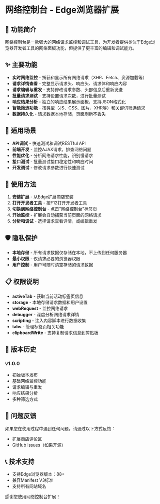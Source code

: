 # 网络控制台 - Edge浏览器扩展

## 📡 功能简介

网络控制台是一款强大的网络请求监控和调试工具，为开发者提供类似于Edge浏览器开发者工具的网络面板功能，但提供了更丰富的编辑和调试能力。

## ✨ 主要功能

- **实时网络监控** - 捕获和显示所有网络请求（XHR、Fetch、资源加载等）
- **请求详情查看** - 完整显示请求头、响应头、请求体和响应内容
- **请求编辑与重发** - 支持修改请求参数、头部信息后重新发送
- **批量请求测试** - 支持设置请求次数，进行批量测试
- **响应结果分析** - 独立的响应结果展示面板，支持JSON格式化
- **智能筛选功能** - 按类型（JS、CSS、图片、XHR等）和关键词筛选请求
- **数据持久化** - 请求数据本地存储，页面刷新不丢失

## 🎯 适用场景

- **API调试** - 快速测试和调试RESTful API
- **前端开发** - 监控AJAX请求，排查网络问题
- **性能优化** - 分析网络请求性能，识别慢请求
- **接口测试** - 批量测试接口稳定性和响应时间
- **开发调试** - 修改请求参数进行快速测试

## 🔧 使用方法

1. **安装扩展** - 从Edge扩展商店安装
2. **打开开发者工具** - 按F12打开开发者工具
3. **切换到网络控制台** - 点击"网络控制台"标签页
4. **开始监控** - 扩展会自动捕获当前页面的网络请求
5. **分析和调试** - 选择请求查看详情，或编辑重发

## 🛡️ 隐私保护

- **本地存储** - 所有请求数据仅存储在本地，不上传到任何服务器
- **最小权限** - 仅请求必要的浏览器权限
- **用户控制** - 用户可随时清空存储的请求数据

## 📋 权限说明

- **activeTab** - 获取当前活动标签页信息
- **storage** - 本地存储请求数据和用户设置
- **webRequest** - 监控网络请求
- **debugger** - 深度分析网络请求详情
- **scripting** - 注入内容脚本进行数据收集
- **tabs** - 管理标签页相关功能
- **clipboardWrite** - 支持复制请求信息到剪贴板

## 🔄 版本历史

### v1.0.0
- 初始版本发布
- 基础网络监控功能
- 请求编辑与重发
- 响应结果分析
- 多种筛选方式

## 🐛 问题反馈

如果您在使用过程中遇到任何问题，请通过以下方式反馈：
- 扩展商店评论区
- GitHub Issues（如果开源）

## 📞 技术支持

- 支持Edge浏览器版本：88+
- 兼容Manifest V3标准
- 支持所有网站域名

感谢您使用网络控制台扩展！